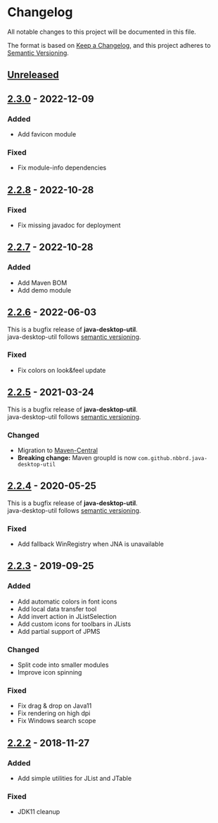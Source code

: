# Changelog
All notable changes to this project will be documented in this file.

The format is based on [Keep a Changelog](https://keepachangelog.com/en/1.0.0/),
and this project adheres to [Semantic Versioning](https://semver.org/spec/v2.0.0.html).

## [Unreleased]

## [2.3.0] - 2022-12-09

### Added

- Add favicon module

### Fixed

- Fix module-info dependencies

## [2.2.8] - 2022-10-28

### Fixed

- Fix missing javadoc for deployment

## [2.2.7] - 2022-10-28

### Added

- Add Maven BOM
- Add demo module

## [2.2.6] - 2022-06-03

This is a bugfix release of **java-desktop-util**.   
java-desktop-util follows [semantic versioning](https://semver.org/).

### Fixed
- Fix colors on look&feel update

## [2.2.5] - 2021-03-24

This is a bugfix release of **java-desktop-util**.   
java-desktop-util follows [semantic versioning](https://semver.org/).

### Changed
- Migration to [Maven-Central](https://search.maven.org/search?q=g:com.github.nbbrd.java-desktop-util)
- **Breaking change:** Maven groupId is now `com.github.nbbrd.java-desktop-util`

## [2.2.4] - 2020-05-25

This is a bugfix release of **java-desktop-util**.   
java-desktop-util follows [semantic versioning](https://semver.org/).

### Fixed
- Add fallback WinRegistry when JNA is unavailable

## [2.2.3] - 2019-09-25

### Added
- Add automatic colors in font icons
- Add local data transfer tool
- Add invert action in JListSelection
- Add custom icons for toolbars in JLists
- Add partial support of JPMS

### Changed
- Split code into smaller modules
- Improve icon spinning

### Fixed
- Fix drag & drop on Java11
- Fix rendering on high dpi
- Fix Windows search scope

## [2.2.2] - 2018-11-27

### Added
- Add simple utilities for JList and JTable

### Fixed
- JDK11 cleanup

[Unreleased]: https://github.com/nbbrd/java-desktop-util/compare/v2.3.0...HEAD
[2.3.0]: https://github.com/nbbrd/java-desktop-util/compare/v2.2.8...v2.3.0
[2.2.8]: https://github.com/nbbrd/java-desktop-util/compare/v2.2.7...v2.2.8
[2.2.7]: https://github.com/nbbrd/java-desktop-util/compare/v2.2.6...v2.2.7
[2.2.6]: https://github.com/nbbrd/java-desktop-util/compare/v2.2.5...v2.2.6
[2.2.5]: https://github.com/nbbrd/java-desktop-util/compare/v2.2.4...v2.2.5
[2.2.4]: https://github.com/nbbrd/java-desktop-util/compare/v2.2.3...v2.2.4
[2.2.3]: https://github.com/nbbrd/java-desktop-util/compare/v2.2.2...v2.2.3
[2.2.2]: https://github.com/nbbrd/java-desktop-util/releases/tag/v2.2.2
